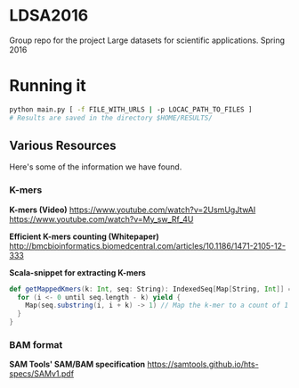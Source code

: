 # LDSA2016
Group repo for the project Large datasets for scientific applications. Spring 2016

# Running it
```bash
python main.py [ -f FILE_WITH_URLS | -p LOCAC_PATH_TO_FILES ]
# Results are saved in the directory $HOME/RESULTS/
```

## Various Resources
Here's some of the information we have found.
### K-mers

**K-mers (Video)**
https://www.youtube.com/watch?v=2UsmUgJtwAI
https://www.youtube.com/watch?v=My_sw_Rf_4U

**Efficient K-mers counting (Whitepaper)**
http://bmcbioinformatics.biomedcentral.com/articles/10.1186/1471-2105-12-333

**Scala-snippet for extracting K-mers**

```scala
def getMappedKmers(k: Int, seq: String): IndexedSeq[Map[String, Int]] = {
  for (i <- 0 until seq.length - k) yield {
    Map(seq.substring(i, i + k) -> 1) // Map the k-mer to a count of 1
  }
}
```

### BAM format

**SAM Tools' SAM/BAM specification**
https://samtools.github.io/hts-specs/SAMv1.pdf
